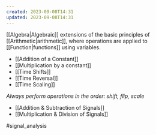 ```yaml
---
created: 2023-09-08T14:31
updated: 2023-09-08T14:31
---
```

[[Algebra|Algebraic]] extensions of the basic principles of [[Arithmetic|arithmetic]], where operations are applied to [[Function|functions]] using variables.
- [[Addition of a Constant]]
- [[Multiplication by a constant]]
- [[Time Shifts]]
- [[Time Reversal]]
- [[Time Scaling]]

*Always perform operations in the order: shift, flip, scale*

- [[Addition & Subtraction of Signals]]
- [[Multiplication & Division of Signals]]

#signal_analysis 
